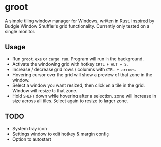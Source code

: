 # groot

A simple tiling window manager for Windows, written in Rust. Inspired by Budgie Window Shuffler's grid functionality. Currently only tested on a single monitor.

## Usage

- Run `groot.exe` or `cargo run`. Program will run in the background.
- Activate the windowing grid with hotkey `CRTL + ALT + S`.
- Increase / decrease grid rows / columns with `CTRL + arrows`.
- Hovering cursor over the grid will show a preview of that zone in the window.
- Select a window you want resized, then click on a tile in the grid. Window will resize to that zone.
- Hold `SHIFT` down while hovering after a selection, zone will increase in size across all tiles. Select again to resize to larger zone.

## TODO

- System tray icon
- Settings window to edit hotkey & margin config
- Option to autostart